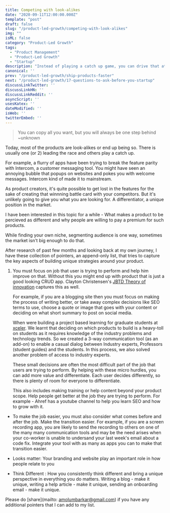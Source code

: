```yaml
---
title: Competing with look-alikes
date: "2020-09-11T12:00:00.000Z"
template: "post"
draft: false
slug: "/product-led-growth/competing-with-look-alikes"
img: ""
isML: false
category: "Product-Led Growth"
tags:
  - "Product Management"
  - "Product-Led Growth" 
  - "Startup"
description: "Instead of playing a catch up game, you can drive that attention  inward and get better results."
canonical: ''
prev: "/product-led-growth/ship-products-faster"
next: "/product-led-growth/17-questions-to-ask-before-you-startup"
discussLinkTwitter: ''
discussLinkHN: ''
discussLinkReddit: ''
asyncScript: ''
usesKatex: ''
dateModified: ''
isWeb: ''
twitterEmbed: ''
---
```


> You can copy all you want, but you will always be one step behind ~unknown

Today, most of the products are look-alikes or end up being so. There is usually one (or 2) leading the race and others play a catch up.

For example, a flurry of apps have been trying to break the feature parity with Intercom, a customer messaging tool.  You might have seen an annoying bubble that popups on websites and pokes you with welcome messages. Intercom kind of made it to mainstream. 

As product creators, it's quite possible to get lost in the features for the sake of creating that winnning battle card with your competitors. But it's unlikely going to give you what you are looking for. A differentiator, a unique position in the market.   

I have been interested in this topic for a while - What makes a product to be percieved as different and why people are willing to pay a premium for such products. 

While finding your own niche, segmenting audience is one way, sometimes the market isn't big enough to do that.

After research of past few months and looking back at my own journey, I have these collection of pointers, an append-only list, that tries to capture the key aspects of building unique strategies around your product. 

1. You must focus on job that user is trying to perform and help him improve on that. Without this you might end up with product that is just a good looking CRUD app. Clayton Christensen's [JBTD Theory of innovation](https://hbr.org/2016/09/know-your-customers-jobs-to-be-done) captures this as well.
    
    For example, if you are a blogging site then you must focus on making the process of writing better, or take away complex decisions like SEO terms to use, choose a quote or image that goes with your content or deciding on what short summary to post on social media.
    
    When were building a project based learning for graduate students at [xceler](xcelerator.ninja). We learnt that deciding on which products to build is a heavy-toll on students as it requires knowledge of the industry problems and technology trends. So we created a 3-way communication tool (as an add-on)  to enable a casual dialog between Industry experts, Professors (student guides) and the students. In this process, we also solved another problem of access to industry experts. 
    
    These small decisions are often the most difficult part of the job that users are trying to perform. By helping with these micro hurdles, you can add more value and differentiate. Each user decides differently, so there is plenty of room for everyone to differentiate.  
    
    This also includes making training or help content beyond your product scope. Help people get better at the job they are trying to perform.  For example - Ahref has a youtube channel to help you learn SEO and how to grow with it. 

- To make the job easier, you must also consider what comes before and after the job. Make the transition easier.  For example, if you are a screen recording app, you are likely to send the recording to others on one of the many many communication tools and may be the need arises when your co-worker is unable to undersand your last week's email about a code fix. Integrate your tool with as many as apps you can to make that transition easier.  

- Looks matter: Your branding and website play an important role in how people relate to you

- Think Different :  How you consistently think different and bring a unique perspective in everything you do matters.  Writing a blog - make it unique, writing a help article - make it unique,  sending an onboarding email - make it unique.  
 

Please do [share](mailto: amolumbarkar@gmail.com) if you have any additional pointers that I can add to my list. 




